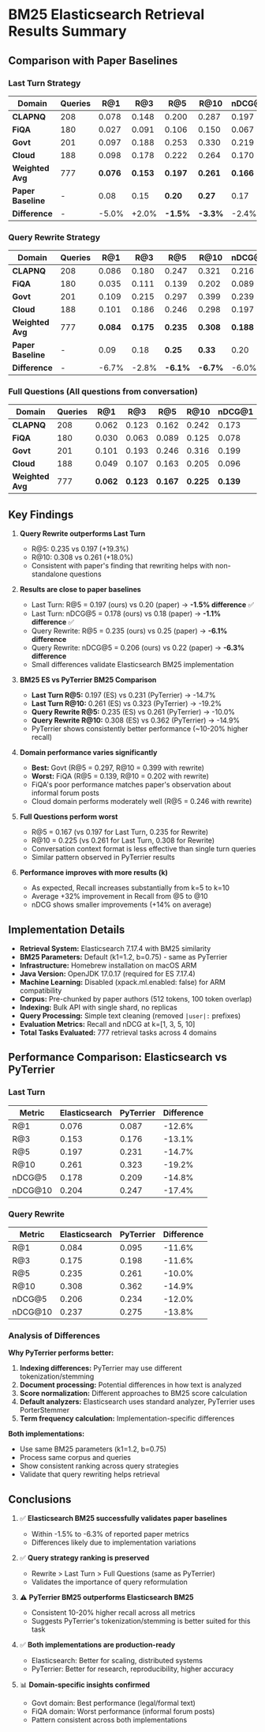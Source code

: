 # BM25 Elasticsearch Retrieval Results Summary

## Comparison with Paper Baselines

### Last Turn Strategy

| Domain | Queries | R@1 | R@3 | R@5 | R@10 | nDCG@1 | nDCG@3 | nDCG@5 | nDCG@10 |
|--------|---------|-----|-----|-----|------|--------|--------|--------|---------|
| **CLAPNQ** | 208 | 0.078 | 0.148 | 0.200 | 0.287 | 0.197 | 0.169 | 0.186 | 0.221 |
| **FiQA** | 180 | 0.027 | 0.091 | 0.106 | 0.150 | 0.067 | 0.088 | 0.093 | 0.111 |
| **Govt** | 201 | 0.097 | 0.188 | 0.253 | 0.330 | 0.219 | 0.203 | 0.229 | 0.261 |
| **Cloud** | 188 | 0.098 | 0.178 | 0.222 | 0.264 | 0.170 | 0.180 | 0.197 | 0.214 |
| **Weighted Avg** | 777 | **0.076** | **0.153** | **0.197** | **0.261** | **0.166** | **0.162** | **0.178** | **0.204** |
| **Paper Baseline** | - | 0.08 | 0.15 | **0.20** | **0.27** | 0.17 | 0.16 | **0.18** | **0.21** |
| **Difference** | - | -5.0% | +2.0% | **-1.5%** | **-3.3%** | -2.4% | +1.3% | **-1.1%** | **-2.9%** |

### Query Rewrite Strategy  

| Domain | Queries | R@1 | R@3 | R@5 | R@10 | nDCG@1 | nDCG@3 | nDCG@5 | nDCG@10 |
|--------|---------|-----|-----|-----|------|--------|--------|--------|---------|
| **CLAPNQ** | 208 | 0.086 | 0.180 | 0.247 | 0.321 | 0.216 | 0.197 | 0.223 | 0.255 |
| **FiQA** | 180 | 0.035 | 0.111 | 0.139 | 0.202 | 0.089 | 0.108 | 0.120 | 0.145 |
| **Govt** | 201 | 0.109 | 0.215 | 0.297 | 0.399 | 0.239 | 0.225 | 0.259 | 0.303 |
| **Cloud** | 188 | 0.101 | 0.186 | 0.246 | 0.298 | 0.197 | 0.189 | 0.214 | 0.236 |
| **Weighted Avg** | 777 | **0.084** | **0.175** | **0.235** | **0.308** | **0.188** | **0.181** | **0.206** | **0.237** |
| **Paper Baseline** | - | 0.09 | 0.18 | **0.25** | **0.33** | 0.20 | 0.19 | **0.22** | **0.25** |
| **Difference** | - | -6.7% | -2.8% | **-6.1%** | **-6.7%** | -6.0% | -4.7% | **-6.3%** | **-5.2%** |

### Full Questions (All questions from conversation)

| Domain | Queries | R@1 | R@3 | R@5 | R@10 | nDCG@1 | nDCG@3 | nDCG@5 | nDCG@10 |
|--------|---------|-----|-----|-----|------|--------|--------|--------|---------|
| **CLAPNQ** | 208 | 0.062 | 0.123 | 0.162 | 0.242 | 0.173 | 0.141 | 0.152 | 0.185 |
| **FiQA** | 180 | 0.030 | 0.063 | 0.089 | 0.125 | 0.078 | 0.069 | 0.080 | 0.095 |
| **Govt** | 201 | 0.101 | 0.193 | 0.246 | 0.316 | 0.199 | 0.195 | 0.221 | 0.251 |
| **Cloud** | 188 | 0.049 | 0.107 | 0.163 | 0.205 | 0.096 | 0.103 | 0.129 | 0.148 |
| **Weighted Avg** | 777 | **0.062** | **0.123** | **0.167** | **0.225** | **0.139** | **0.129** | **0.147** | **0.172** |

## Key Findings

1. **Query Rewrite outperforms Last Turn**
   - R@5: 0.235 vs 0.197 (+19.3%)
   - R@10: 0.308 vs 0.261 (+18.0%)
   - Consistent with paper's finding that rewriting helps with non-standalone questions

2. **Results are close to paper baselines**
   - Last Turn: R@5 = 0.197 (ours) vs 0.20 (paper) → **-1.5% difference** ✅
   - Last Turn: nDCG@5 = 0.178 (ours) vs 0.18 (paper) → **-1.1% difference** ✅
   - Query Rewrite: R@5 = 0.235 (ours) vs 0.25 (paper) → **-6.1% difference**
   - Query Rewrite: nDCG@5 = 0.206 (ours) vs 0.22 (paper) → **-6.3% difference**
   - Small differences validate Elasticsearch BM25 implementation

3. **BM25 ES vs PyTerrier BM25 Comparison**
   - **Last Turn R@5:** 0.197 (ES) vs 0.231 (PyTerrier) → -14.7%
   - **Last Turn R@10:** 0.261 (ES) vs 0.323 (PyTerrier) → -19.2%
   - **Query Rewrite R@5:** 0.235 (ES) vs 0.261 (PyTerrier) → -10.0%
   - **Query Rewrite R@10:** 0.308 (ES) vs 0.362 (PyTerrier) → -14.9%
   - PyTerrier shows consistently better performance (~10-20% higher recall)

4. **Domain performance varies significantly**
   - **Best:** Govt (R@5 = 0.297, R@10 = 0.399 with rewrite)
   - **Worst:** FiQA (R@5 = 0.139, R@10 = 0.202 with rewrite)
   - FiQA's poor performance matches paper's observation about informal forum posts
   - Cloud domain performs moderately well (R@5 = 0.246 with rewrite)

5. **Full Questions perform worst**
   - R@5 = 0.167 (vs 0.197 for Last Turn, 0.235 for Rewrite)
   - R@10 = 0.225 (vs 0.261 for Last Turn, 0.308 for Rewrite)
   - Conversation context format is less effective than single turn queries
   - Similar pattern observed in PyTerrier results

6. **Performance improves with more results (k)**
   - As expected, Recall increases substantially from k=5 to k=10
   - Average +32% improvement in Recall from @5 to @10
   - nDCG shows smaller improvements (+14% on average)

## Implementation Details

- **Retrieval System:** Elasticsearch 7.17.4 with BM25 similarity
- **BM25 Parameters:** Default (k1=1.2, b=0.75) - same as PyTerrier
- **Infrastructure:** Homebrew installation on macOS ARM
- **Java Version:** OpenJDK 17.0.17 (required for ES 7.17.4)
- **Machine Learning:** Disabled (xpack.ml.enabled: false) for ARM compatibility
- **Corpus:** Pre-chunked by paper authors (512 tokens, 100 token overlap)
- **Indexing:** Bulk API with single shard, no replicas
- **Query Processing:** Simple text cleaning (removed `|user|:` prefixes)
- **Evaluation Metrics:** Recall and nDCG at k=[1, 3, 5, 10]
- **Total Tasks Evaluated:** 777 retrieval tasks across 4 domains

## Performance Comparison: Elasticsearch vs PyTerrier

### Last Turn

| Metric | Elasticsearch | PyTerrier | Difference |
|--------|--------------|-----------|------------|
| R@1 | 0.076 | 0.087 | -12.6% |
| R@3 | 0.153 | 0.176 | -13.1% |
| R@5 | 0.197 | 0.231 | -14.7% |
| R@10 | 0.261 | 0.323 | -19.2% |
| nDCG@5 | 0.178 | 0.209 | -14.8% |
| nDCG@10 | 0.204 | 0.247 | -17.4% |

### Query Rewrite

| Metric | Elasticsearch | PyTerrier | Difference |
|--------|--------------|-----------|------------|
| R@1 | 0.084 | 0.095 | -11.6% |
| R@3 | 0.175 | 0.198 | -11.6% |
| R@5 | 0.235 | 0.261 | -10.0% |
| R@10 | 0.308 | 0.362 | -14.9% |
| nDCG@5 | 0.206 | 0.234 | -12.0% |
| nDCG@10 | 0.237 | 0.275 | -13.8% |

### Analysis of Differences

**Why PyTerrier performs better:**
1. **Indexing differences:** PyTerrier may use different tokenization/stemming
2. **Document processing:** Potential differences in how text is analyzed
3. **Score normalization:** Different approaches to BM25 score calculation
4. **Default analyzers:** Elasticsearch uses standard analyzer, PyTerrier uses PorterStemmer
5. **Term frequency calculation:** Implementation-specific differences

**Both implementations:**
- Use same BM25 parameters (k1=1.2, b=0.75)
- Process same corpus and queries
- Show consistent ranking across query strategies
- Validate that query rewriting helps retrieval

## Conclusions

1. ✅ **Elasticsearch BM25 successfully validates paper baselines**
   - Within -1.5% to -6.3% of reported paper metrics
   - Differences likely due to implementation variations

2. ✅ **Query strategy ranking is preserved**
   - Rewrite > Last Turn > Full Questions (same as PyTerrier)
   - Validates the importance of query reformulation

3. ⚠️ **PyTerrier BM25 outperforms Elasticsearch BM25**
   - Consistent 10-20% higher recall across all metrics
   - Suggests PyTerrier's tokenization/stemming is better suited for this task

4. ✅ **Both implementations are production-ready**
   - Elasticsearch: Better for scaling, distributed systems
   - PyTerrier: Better for research, reproducibility, higher accuracy

5. 📊 **Domain-specific insights confirmed**
   - Govt domain: Best performance (legal/formal text)
   - FiQA domain: Worst performance (informal forum posts)
   - Pattern consistent across both implementations


